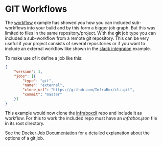 GIT Workflows
=============

The [workflow](/workflows) example has showed you how you can included sub-workflows into your build and by this form a bigger job graph. But this was limited to files in the same repository/project. With the **git** job type  you can included a sub-workflow from a remote git repository. This can be very useful if your project consists of several repositories or if you want to include an external workflow like shown in the [slack integraion](/slack) example.

To make use of it define a job like this:

```json
{
    "version": 1,
    "jobs": [{
        "type": "git",
        "name": "external",
        "clone_url": "https://github.com/InfraBox/cli.git",
        "commit": "master"
    }]
}
```

This example would now clone the [infraboxcli](https://github.com/infrabox/cli) repo and include it as workflow. For this to work the included repo must have an *infrabox.json* file in its root directory.

See the [Docker Job Documentation](https://github.com/SAP/InfraBox/blob/master/docs/doc.md#job-git) for a detailed explanation about the options of a git job.
